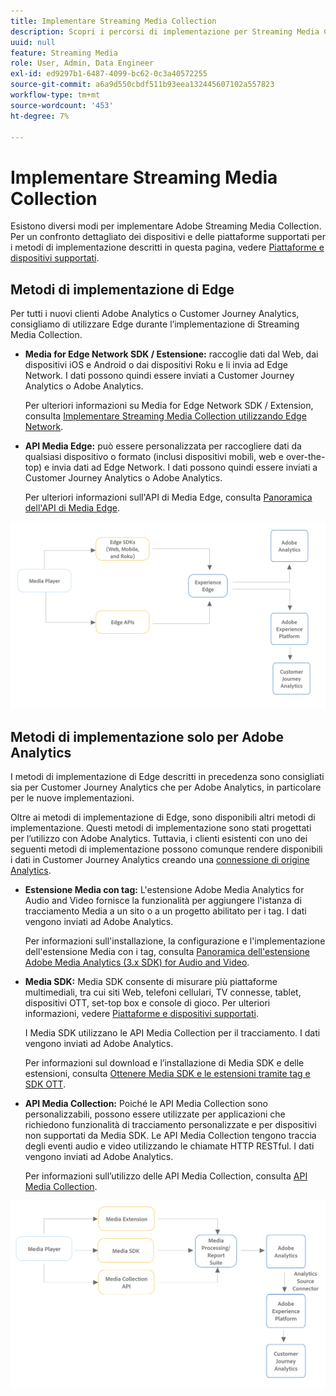 ```yaml
---
title: Implementare Streaming Media Collection
description: Scopri i percorsi di implementazione per Streaming Media Collection.
uuid: null
feature: Streaming Media
role: User, Admin, Data Engineer
exl-id: ed9297b1-6487-4099-bc62-0c3a40572255
source-git-commit: a6a9d550cbdf511b93eea132445607102a557823
workflow-type: tm+mt
source-wordcount: '453'
ht-degree: 7%

---
```


# Implementare Streaming Media Collection

Esistono diversi modi per implementare Adobe Streaming Media Collection. Per un confronto dettagliato dei dispositivi e delle piattaforme supportati per i metodi di implementazione descritti in questa pagina, vedere [Piattaforme e dispositivi supportati](/help/getting-started/supported-devices.md).

## Metodi di implementazione di Edge

Per tutti i nuovi clienti Adobe Analytics o Customer Journey Analytics, consigliamo di utilizzare Edge durante l’implementazione di Streaming Media Collection.

* **Media for Edge Network SDK / Estensione:** raccoglie dati dal Web, dai dispositivi iOS e Android o dai dispositivi Roku e li invia ad Edge Network. I dati possono quindi essere inviati a Customer Journey Analytics o Adobe Analytics.

  Per ulteriori informazioni su Media for Edge Network SDK / Extension, consulta [Implementare Streaming Media Collection utilizzando Edge Network](/help/implementation/edge/implementation-edge.md).

* **API Media Edge:** può essere personalizzata per raccogliere dati da qualsiasi dispositivo o formato (inclusi dispositivi mobili, web e over-the-top) e invia dati ad Edge Network. I dati possono quindi essere inviati a Customer Journey Analytics o Adobe Analytics.

  Per ulteriori informazioni sull&#39;API di Media Edge, consulta [Panoramica dell&#39;API di Media Edge](https://developer.adobe.com/cja-apis/docs/endpoints/media-edge/).

![Flusso di lavoro in CJA](assets/streaming-media-edge.png)

## Metodi di implementazione solo per Adobe Analytics

I metodi di implementazione di Edge descritti in precedenza sono consigliati sia per Customer Journey Analytics che per Adobe Analytics, in particolare per le nuove implementazioni.

Oltre ai metodi di implementazione di Edge, sono disponibili altri metodi di implementazione. Questi metodi di implementazione sono stati progettati per l’utilizzo con Adobe Analytics. Tuttavia, i clienti esistenti con uno dei seguenti metodi di implementazione possono comunque rendere disponibili i dati in Customer Journey Analytics creando una [connessione di origine Analytics](https://experienceleague.adobe.com/docs/experience-platform/sources/ui-tutorials/create/adobe-applications/analytics.html?lang=it).

* **Estensione Media con tag:** L&#39;estensione Adobe Media Analytics for Audio and Video fornisce la funzionalità per aggiungere l&#39;istanza di tracciamento Media a un sito o a un progetto abilitato per i tag. I dati vengono inviati ad Adobe Analytics.

  Per informazioni sull&#39;installazione, la configurazione e l&#39;implementazione dell&#39;estensione Media con i tag, consulta [Panoramica dell&#39;estensione Adobe Media Analytics (3.x SDK) for Audio and Video](https://experienceleague.adobe.com/docs/experience-platform/tags/extensions/client/media-analytics-3x/overview.html).

* **Media SDK:** Media SDK consente di misurare più piattaforme multimediali, tra cui siti Web, telefoni cellulari, TV connesse, tablet, dispositivi OTT, set-top box e console di gioco. Per ulteriori informazioni, vedere [Piattaforme e dispositivi supportati](/help/getting-started/supported-devices.md).

  I Media SDK utilizzano le API Media Collection per il tracciamento. I dati vengono inviati ad Adobe Analytics.

  Per informazioni sul download e l’installazione di Media SDK e delle estensioni, consulta [Ottenere Media SDK e le estensioni tramite tag e SDK OTT](/help/getting-started/download-sdks.md).

* **API Media Collection:** Poiché le API Media Collection sono personalizzabili, possono essere utilizzate per applicazioni che richiedono funzionalità di tracciamento personalizzate e per dispositivi non supportati da Media SDK. Le API Media Collection tengono traccia degli eventi audio e video utilizzando le chiamate HTTP RESTful. I dati vengono inviati ad Adobe Analytics.

  Per informazioni sull’utilizzo delle API Media Collection, consulta [API Media Collection](media-collection-api/mc-api-overview.md).


![Flusso di lavoro di Analytics](assets/analytics-implementation.png)

<!--
(Not sure if we need the following paragraph and graphic. Paragraph is somewhat redundant with the intro paragraph of this article)
Choose the implementation method depending on the supported platforms. Some players are not supported by the Media SDKs or the Adobe Experience Platform Media Extensions. The Media Collection APIs provide a way to support those players. For information on supported devices, see [Supported devices and platforms](/help/getting-started/supported-devices.md).

![Media Flow](media-sdk/assets/choose-media-flow2.png)
-->
